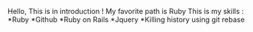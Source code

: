 Hello,
This is in introduction !
My favorite path is  Ruby
This is my skills :
*Ruby
*Github
*Ruby on Rails
*Jquery
*Killing history using git rebase 
